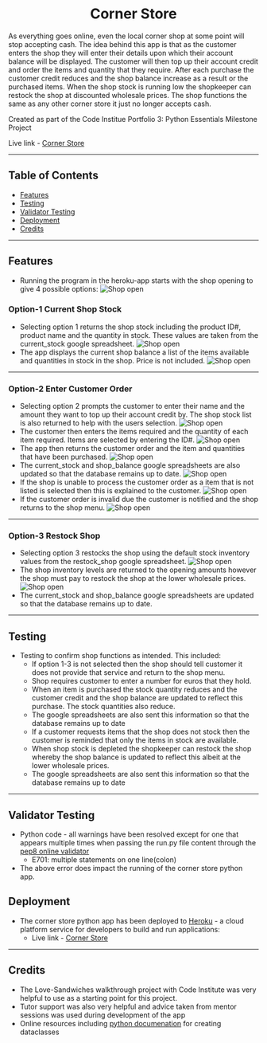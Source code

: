 <h1 align="center">Corner Store</h1>
<p>As everything goes online, even the local corner shop at some point will stop accepting cash. The idea behind this app is that as the customer enters the shop they will enter their details upon which their account balance will be displayed. The customer will then top up their account credit and order the items and quantity that they require. After each purchase the customer credit reduces and the shop balance increase as a result or the purchased items. When the shop stock is running low the shopkeeper can restock the shop at discounted wholesale prices. The shop functions the same as any other corner store it just no longer accepts cash.

Created as part of the Code Institue Portfolio 3: Python Essentials Milestone Project 

Live link - [Corner Store](https://corner-store-app.herokuapp.com/)
</p>

***

## Table of Contents
* [Features](#Features)
* [Testing](#Testing)
* [Validator Testing](#validator-testing)
* [Deployment](#Deployment)
* [Credits](#Credits)
***

## Features 
* Running the program in the heroku-app starts with the shop opening to give 4 possible options:
![Shop open](/images/open-shop.jpg)

### Option-1 Current Shop Stock
* Selecting option 1 returns the shop stock including the product ID#, product name and the quantity in stock. These values are taken from the current_stock google spreadsheet.
![Shop open](/images/gspread_current_stock.jpg)
* The app displays the current shop balance a list of the items available and quantities in stock in the shop. Price is not included.
![Shop open](/images/option-1-full-stock.jpg)

***

### Option-2 Enter Customer Order
* Selecting option 2 prompts the customer to enter their name and the amount they want to top up their account credit by. The shop stock list is also returned to help with the users selection.
![Shop open](/images/option-2-enter-cust-details.jpg)
* The customer then enters the items required and the quantity of each item required. Items are selected by entering the ID#.
![Shop open](/images/option-2-enter-order.jpg)
* The app then returns the customer order and the item and quantities that have been purchased.
![Shop open](/images/option-2-execute-order.jpg)
* The current_stock and shop_balance google spreadsheets are also updated so that the database remains up to date.
![Shop open](/images/update_current_stock.jpg)
* If the shop is unable to process the customer order as a item that is not listed is selected then this is explained to the customer.
![Shop open](/images/unable-to-execute.jpg)
* If the customer order is invalid due the customer is notified and the shop returns to the shop menu.
![Shop open](/images/invalid-order-entry.jpg)
***

### Option-3 Restock Shop
* Selecting option 3 restocks the shop using the default stock inventory values from the restock_shop google spreadsheet.
![Shop open](/images/gspread_restock_shop.jpg)
* The shop inventory levels are returned to the opening amounts however the shop must pay to restock the shop at the lower wholesale prices.
![Shop open](/images/option-3-restock-shop.jpg)
* The current_stock and shop_balance google spreadsheets are updated so that the database remains up to date.
***

## Testing
* Testing to confirm shop functions as intended. This included:
    * If option 1-3 is not selected then the shop should tell customer it does not provide that service and return to the shop menu.
    * Shop requires customer to enter a number for euros that they hold.
    * When an item is purchased the stock quantity reduces and the customer credit and the shop balance are updated to reflect this purchase. The stock quantities also reduce.
    * The google spreadsheets are also sent this information so that the database remains up to date
    * If a customer requests items that the shop does not stock then the customer is reminded that only the items in stock are available.
    * When shop stock is depleted the shopkeeper can restock the shop whereby the shop balance is updated to reflect this albeit at the lower wholesale prices.
    * The google spreadsheets are also sent this information so that the database remains up to date
***

## Validator Testing
* Python code - all warnings have been resolved except for one that appears multiple times when passing the run.py file content through the [pep8 online validator](http://pep8online.com/)
    * E701: multiple statements on one line(colon)
* The above error does impact the running of the corner store python app.

## Deployment
* The corner store python app has been deployed to [Heroku](https://www.heroku.com/) - a cloud platform service for developers to build and run applications: 
    * Live link - [Corner Store](https://corner-store-app.herokuapp.com/)
***

## Credits
* The Love-Sandwiches walkthrough project with Code Institute was very helpful to use as a starting point for this project.
* Tutor support was also very helpful and advice taken from mentor sessions was used during development of the app
* Online resources including [python documenation](https://docs.python.org/3/library/dataclasses.html) for creating dataclasses